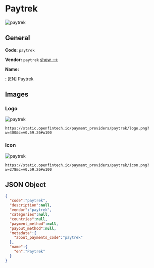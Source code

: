 
# Paytrek 
![paytrek](https://static.openfintech.io/payment_providers/paytrek/logo.png?w=400&c=v0.59.26#w100)  

## General 
 
**Code:** `paytrek` 
 
**Vendor:** `paytrek` [show -->](/vendors/paytrek/) 
 
**Name:** 
 
:	[EN] Paytrek 
 

## Images 

### Logo 
 
![paytrek](https://static.openfintech.io/payment_providers/paytrek/logo.png?w=400&c=v0.59.26#w100)  

```
https://static.openfintech.io/payment_providers/paytrek/logo.png?w=400&c=v0.59.26#w100
```  

### Icon 
 
![paytrek](https://static.openfintech.io/payment_providers/paytrek/icon.png?w=278&c=v0.59.26#w100)  

```
https://static.openfintech.io/payment_providers/paytrek/icon.png?w=278&c=v0.59.26#w100
```  

## JSON Object 

```json
{
  "code":"paytrek",
  "description":null,
  "vendor":"paytrek",
  "categories":null,
  "countries":null,
  "payment_method":null,
  "payout_method":null,
  "metadata":{
    "about_payments_code":"paytrek"
  },
  "name":{
    "en":"Paytrek"
  }
}
```  
